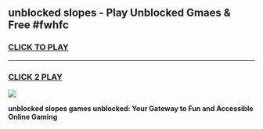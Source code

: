 
## unblocked slopes - Play Unblocked Gmaes & Free #fwhfc
<h3>
<a href="https://news.freeplayer.one?title=unblocked_slopes&ref=24F">CLICK TO PLAY</a></h3>
<hr>

<h3>
<a href="https://news.freeplayer.one?title=unblocked_slopes&ref=24F">CLICK 2 PLAY</a>
  
</h3>

<a href="https://news.freeplayer.one?title=unblocked_slopes&ref=24F/"><img src="https://clearcache.store/games.png"></a>


**unblocked slopes games unblocked: Your Gateway to Fun and Accessible Online Gaming**
